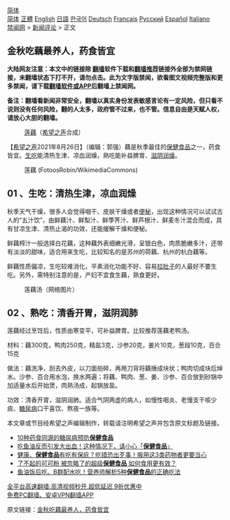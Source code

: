  <!-- 面包屑导航 --> <div class="breadcrumb"><!-- GTranslate: https://gtranslate.io/ -->  <div class="switcher notranslate">  <div class="selected">  <a href="#" onclick="return false;"> 简体</a>  </div>  <div class="option">  <a href="https://www.bannedbook.org" onclick="doGTranslate('zh-CN|zh-CN');jQuery('div.switcher div.selected a').html(jQuery(this).html());return false;" title="简体中文" class="nturl selected"> 简体</a>  <a href="https://www.bannedbook.org/zh-tw/" onclick="doGTranslate('zh-CN|zh-TW');jQuery('div.switcher div.selected a').html(jQuery(this).html());return false;" title="繁體中文" class="nturl"> 正體</a>  <a href="https://www.bannedbook.org/en/" onclick="doGTranslate('zh-CN|en');jQuery('div.switcher div.selected a').html(jQuery(this).html());return false;" title="English" class="nturl"> English</a>  <a href="https://www.bannedbook.org/ja/" onclick="doGTranslate('zh-CN|ja');jQuery('div.switcher div.selected a').html(jQuery(this).html());return false;" title="日本語" class="nturl"> 日語</a>  <a href="https://www.bannedbook.org/ko/" onclick="doGTranslate('zh-CN|ko');jQuery('div.switcher div.selected a').html(jQuery(this).html());return false;" title="한국어" class="nturl"> 한국어</a>  <a href="https://www.bannedbook.org/de/" onclick="doGTranslate('zh-CN|de');jQuery('div.switcher div.selected a').html(jQuery(this).html());return false;" title="Deutsch" class="nturl"> Deutsch</a>  <a href="https://www.bannedbook.org/fr/" onclick="doGTranslate('zh-CN|fr');jQuery('div.switcher div.selected a').html(jQuery(this).html());return false;" title="Français" class="nturl"> Français</a>  <a href="https://www.bannedbook.org/ru/" onclick="doGTranslate('zh-CN|ru');jQuery('div.switcher div.selected a').html(jQuery(this).html());return false;" title="Русский" class="nturl"> Русский</a>  <a href="https://www.bannedbook.org/es/" onclick="doGTranslate('zh-CN|es');jQuery('div.switcher div.selected a').html(jQuery(this).html());return false;" title="Español" class="nturl"> Español</a>  <a href="https://www.bannedbook.org/it/" onclick="doGTranslate('zh-CN|it');jQuery('div.switcher div.selected a').html(jQuery(this).html());return false;" title="Italiano" class="nturl"> Italiano</a>  </div>  </div>      <div class='breadcrumb-sub'><!-- Breadcrumb NavXT 6.3.0 --> <a href="https://www.bannedbook.org/" class="home">禁闻网</a> &gt; <a href="https://www.bannedbook.org/bnews/comments/" class="category">新闻评论</a> &gt; 正文</div></div><h2>金秋吃藕最养人，药食皆宜</h2> <p class="notice"><b>大陆网友注意：本文中的链接除 <a href="https://github.com/bannedbook/fanqiang" >翻墙</a>软件下载和<a href="https://github.com/killgcd/justmysocks/blob/master/README.md">翻墙推荐</a>链接外全部为禁网链接，未翻墙状态下打不开，请勿点击。此为文字版禁闻，欲看图文视频完整版和更多禁闻，请下载<a href="https://github.com/bannedbook/fanqiang">翻墙软件或APP</a>后翻墙上禁闻网。</p><p>备注：翻墙看新闻非常安全，翻墙以真实身份发表敏感言论有一定风险，但只看不说则没有任何风险，翻的人太多，政府管不过来，也不管。信息自由是天赋人权，请放心大胆的翻墙。</b></p>  <div class="entry"> <figure> <p><figcaption> <a href="https://www.bannedbook.org/bnews/tag/%E8%8E%B2%E8%97%95/" class="st_tag internal_tag" rel="tag" title="标签 莲藕 下的日志">莲藕</a>（<a href="https://www.bannedbook.org/bnews/tag/%e5%b8%8c%e6%9c%9b%e4%b9%8b%e5%a3%b0/" class="st_tag internal_tag" rel="tag" title="标签 希望之声 下的日志">希望之声</a>合成）</figcaption></figure> <p>【<span class='wp_keywordlink_affiliate'><a href="https://www.soundofhope.org" title="希望之声" target="_blank">希望之声</a></span>2021年8月26日】（编辑：郭强）藕是秋季最佳的<a href="https://www.bannedbook.org/bnews/tag/%E4%BF%9D%E5%81%A5%E9%A3%9F%E5%93%81/" class="st_tag internal_tag" rel="tag" title="标签 保健食品 下的日志">保健食品</a>之一，药食皆宜。<a href="https://www.bannedbook.org/bnews/tag/%E7%94%9F%E5%90%83/" class="st_tag internal_tag" rel="tag" title="标签 生吃 下的日志">生吃</a>能清热生津、凉血润燥，熟吃能补益脾胃、<a href="https://www.bannedbook.org/bnews/tag/%E6%BB%8B%E9%98%B4%E6%B6%A6%E7%87%A5/" class="st_tag internal_tag" rel="tag" title="标签 滋阴润燥 下的日志">滋阴润燥</a>。</p> <figure><figcaption>莲藕 (FotoosRobin/WikimediaCommons)</figcaption></figure> <h2>01 、生吃：清热生津，凉血润燥</h2> <p>秋季天气干燥，很多人会觉得咽干、皮肤干燥或者<a href="https://www.bannedbook.org/bnews/tag/%e4%be%bf%e7%a7%98/" class="st_tag internal_tag" rel="tag" title="标签 便秘 下的日志">便秘</a>，出现这种情况可以试试古人的“五汁饮”，由鲜藕汁、鲜梨汁、鲜荸荠汁、鲜芦根汁、鲜麦冬汁混合而成，具有甘凉生津、清热止渴的功效，还能缓解干燥和便秘。</p>  <p>鲜藕榨汁一般选择白花藕，这种藕外表细嫩光滑，呈银白色，肉质脆嫩多汁，还带有淡淡的甜味，适合用来生吃，比较知名的是苏州的荷藕、杭州的杭白藕等。</p> <p>鲜藕性质偏凉，生吃较难消化，平素消化功能不好、容易<a href="https://www.bannedbook.org/bnews/tag/%E6%8B%89%E8%82%9A%E5%AD%90/" class="st_tag internal_tag" rel="tag" title="标签 拉肚子 下的日志">拉肚子</a>的人最好不要生吃。另外，需特别注意的是，产妇不宜食生藕，熟食更好。</p>  <figure><figcaption>莲藕汤（网络图片）</figcaption></figure> <h2>02 、熟吃：清香开胃，滋阴润肺</h2> <p>莲藕经过烹饪后，性质由寒变平，可补益脾胃。比较推荐莲藕老鸭汤。</p> <p>材料：藕300克，鸭肉250克，精盐3克，沙参20克，姜片10克，葱段10克，百合15克</p>  <p>做法：藕洗净，刮去外皮，以刀面拍碎，再用刀背将藕捶成块状；鸭肉切成块后焯水。沙参、百合用水泡，换水两遍；将藕、鸭肉、葱、姜、沙参、百合放到砂锅中加适量水后开始煲，肉熟汤成，起锅放盐。</p> <p>功效：清香开胃，滋阴润肺。适合气阴两虚的病人，如慢性咽炎、老慢支干咳少痰、<a href="https://www.bannedbook.org/bnews/tag/%e7%b3%96%e5%b0%bf%e7%97%85/" class="st_tag internal_tag" rel="tag" title="标签 糖尿病 下的日志">糖尿病</a>口干喜饮、熬夜一族等。</p>  <p>本文章或节目经希望之声编辑制作，转载请注明希望之声并包含原文标题及链接。 </p> <ul class='op-related-articles' title='相关阅读'> <li><a href='https://www.bannedbook.org/bnews/comments/20210227/1494734.html' target='_blank'>10种药食同源的糖尿病预防<b>保健食品</b></a></li> <li><a href='https://www.bannedbook.org/bnews/comments/20200930/1405723.html' target='_blank'>吃鱼油反而引发大出血！这种情况下，请小心「<b>保健食品</b>」</a></li> <li><a href='https://www.bannedbook.org/bnews/lifebaike/20200930/1405645.html' target='_blank'>健康、<b>保健食品</b>有吃有保庇？吃错恐出歹事！服用这3类药物者更要当心</a></li> <li><a href='https://www.bannedbook.org/bnews/health/20200613/1344102.html' target='_blank'>了不起的可可粉 被忽略了的超级<b>保健食品</b> 如何食用更有效？</a></li> <li><a href='https://www.bannedbook.org/bnews/health/20200509/1325049.html' target='_blank'>鱼油饭后吃、B群配水吃！营养师解析5种<b>保健食品</b>的正确吃法</a></li> </ul> <p class="texttj"> <a href="https://github.com/bannedbook/fanqiang/wiki/V2ray%E6%9C%BA%E5%9C%BA" target="_blank">全平台高速翻墙:高清视频秒开,超低延迟,9折优惠中</a><br/> <a href="https://github.com/bannedbook/fanqiang/wiki/%E7%A6%81%E9%97%BB%E7%BD%91%E5%AE%89%E5%8D%93%E7%BF%BB%E5%A2%99%E6%96%B0%E9%97%BBAPP" target="_blank">免费PC翻墙、安卓VPN翻墙APP</a></p><p>原文链接：<a class="src_link"  href="https://www.soundofhope.org/post/538484" target="_blank">金秋吃藕最养人，药食皆宜</a></p><a name='sharetosocial'></a>  <div style="margin-bottom:5px;padding-bottom:5px;clear:both"> <div id="archive-pix-1" class="banner-ads"> <!-- AuctionX Display platform tag START --> <div id="26318x728x90x621x_ADSLOT2" clicktrack="%%CLICK_URL_ESC%%"></div> <!-- AuctionX Display platform tag END --> </div> <div id="archive-pix-2" class="banner-ads"> <!-- AuctionX Display platform tag START --> <div id="26315x300x250x621x_ADSLOT2" clicktrack="%%CLICK_URL_ESC%%"></div> <!-- AuctionX Display platform tag END --> </div> </div>  <div id="archive-pix-1" class="banner-ads"> <!-- AuctionX Display platform tag START --> <div id="26318x728x90x621x_ADSLOT3" clicktrack="%%CLICK_URL_ESC%%"></div> <!-- AuctionX Display platform tag END --> </div> </div><!--END ENTRY--> 